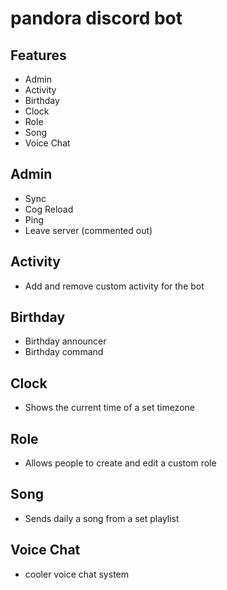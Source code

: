 # pandora discord bot

## Features
- Admin
- Activity
- Birthday
- Clock
- Role
- Song
- Voice Chat

## Admin
- Sync
- Cog Reload
- Ping
- Leave server (commented out)

## Activity
- Add and remove custom activity for the bot

## Birthday
- Birthday announcer
- Birthday command

## Clock 
- Shows the current time of a set timezone

## Role
- Allows people to create and edit a custom role

## Song
- Sends daily a song from a set playlist

## Voice Chat
- cooler voice chat system